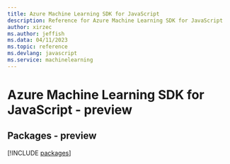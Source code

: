 ```yaml
---
title: Azure Machine Learning SDK for JavaScript
description: Reference for Azure Machine Learning SDK for JavaScript
author: xirzec
ms.author: jeffish
ms.data: 04/11/2023
ms.topic: reference
ms.devlang: javascript
ms.service: machinelearning
---
```

# Azure Machine Learning SDK for JavaScript - preview
## Packages - preview
[!INCLUDE [packages](machine-learning-index.md)]